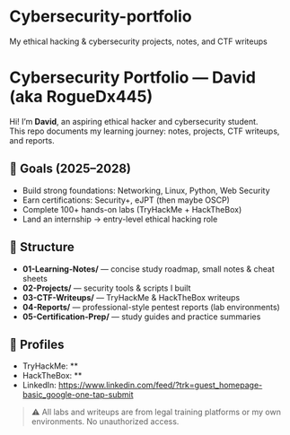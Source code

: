 # Cybersecurity-portfolio
My ethical hacking &amp; cybersecurity projects, notes, and CTF writeups
# Cybersecurity Portfolio — David (aka RogueDx445)

Hi! I’m **David**, an aspiring ethical hacker and cybersecurity student.  
This repo documents my learning journey: notes, projects, CTF writeups, and reports.

## 🎯 Goals (2025–2028)
- Build strong foundations: Networking, Linux, Python, Web Security
- Earn certifications: Security+, eJPT (then maybe OSCP)
- Complete 100+ hands-on labs (TryHackMe + HackTheBox)
- Land an internship → entry-level ethical hacking role

## 📂 Structure
- **01-Learning-Notes/** — concise study roadmap, small notes & cheat sheets  
- **02-Projects/** — security tools & scripts I built  
- **03-CTF-Writeups/** — TryHackMe & HackTheBox writeups  
- **04-Reports/** — professional-style pentest reports (lab environments)  
- **05-Certification-Prep/** — study guides and practice summaries

## 🔗 Profiles
- TryHackMe: **
- HackTheBox: **
- LinkedIn: https://www.linkedin.com/feed/?trk=guest_homepage-basic_google-one-tap-submit

> ⚠️ All labs and writeups are from legal training platforms or my own environments. No unauthorized access.

